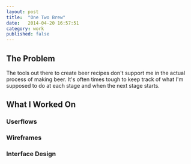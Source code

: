 ```yaml
---
layout: post
title:  "One Two Brew"
date:   2014-04-20 16:57:51
category: work
published: false
---
```


## The Problem

The tools out there to create beer recipes don't support me in the actual process of making beer. It's often times tough to keep track of what I'm supposed to do at each stage and when the next stage starts.

## What I Worked On

### Userflows

### Wireframes

### Interface Design

